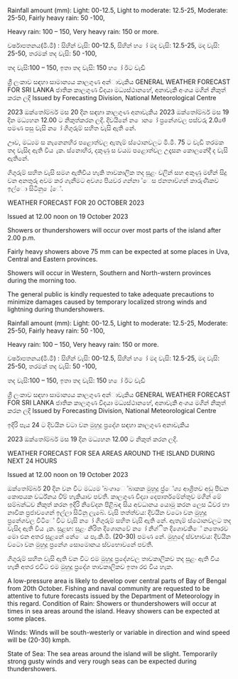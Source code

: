 Rainfall amount (mm): Light: 00-12.5, Light to moderate: 12.5-25, Moderate: 25-50, Fairly heavy rain: 50 -100,

Heavy rain: 100 – 150, Very heavy rain: 150 or more.

වර්ෂාපතනය(මි.මී) : සිහින් වැසි: 00-12.5, සිහින් හ ෝ මද වැසි: 12.5-25, මද වැසි: 25-50, තරමක් තද වැසි: 50 -100,

තද වැසි:100 – 150, ඉතා තද වැසි: 150 හ ෝ ඊට වැඩි

ශ්‍රී ලංකාව සඳහා සාමාන්‍යය කාලගුණ අන්‍ාවැකිය GENERAL WEATHER FORECAST FOR SRI LANKA ජාතික කාලගුණ විදයා මධ්‍යස්ථානහේ, අනාවැකි අංශය මගින් නිකුත් කරන ලදි Issued by Forecasting Division, National Meteorological Centre

2023 ඔක්තෝම්බර් මස 20 දින සඳහා කාලගුණ අනාවැකිය 2023 ඔක්තෝම්බර් මස 19 දින මධ්‍යහන 12.00 ට නිකුත්කරන ලදි. දිවයිනේ න ොන ෝ ප්‍රනේශවල පස්වරු 2.00ේ පමණ පසු වැසි න ෝ ගිගුරුම් සහිත වැසි ඇති නේ.

ඌව, මධ්‍යම ස නැනෙනහිර පළොත්වල ඇතැම් ස්ථොනවලට මි.මී. 75 ට වැඩි තරමක තද වැසිද ඇති විය ැක. ස්නොහිර, දකුණු ස වයඹ පළොත්වල උදෑසන කොලනේදී ද වැසි ඇතිනේ.

ගිගුරුම් සහිත වැසි සමග ඇතිවිය හැකි තාවකාලික තද සුළං වලින් සහ අකුණු මඟින් සිදු වන අනතුරු අවම කර ගැනීමට අවශ්‍ය පියවර ගන්නා ්ෙස ජනතාව්ගන් කාරුණිකව ඉල්ො සිටිනු ෙැ්ේ.

WEATHER FORECAST FOR 20 OCTOBER 2023

Issued at 12.00 noon on 19 October 2023

Showers or thundershowers will occur over most parts of the island after 2.00 p.m.

Fairly heavy showers above 75 mm can be expected at some places in Uva, Central and Eastern provinces.

Showers will occur in Western, Southern and North-wstern provinces during the morning too.

The general public is kindly requested to take adequate precautions to minimize damages caused by temporary localized strong winds and lightning during thundershowers.

Rainfall amount (mm): Light: 00-12.5, Light to moderate: 12.5-25, Moderate: 25-50, Fairly heavy rain: 50 -100,

Heavy rain: 100 – 150, Very heavy rain: 150 or more.

වර්ෂාපතනය(මි.මී) : සිහින් වැසි: 00-12.5, සිහින් හ ෝ මද වැසි: 12.5-25, මද වැසි: 25-50, තරමක් තද වැසි: 50 -100,

තද වැසි:100 – 150, ඉතා තද වැසි: 150 හ ෝ ඊට වැඩි

ශ්‍රී ලංකාව සඳහා සාමාන්‍යය කාලගුණ අන්‍ාවැකිය GENERAL WEATHER FORECAST FOR SRI LANKA ජාතික කාලගුණ විදයා මධ්‍යස්ථානහේ, අනාවැකි අංශය මගින් නිකුත් කරන ලදි Issued by Forecasting Division, National Meteorological Centre

ඉදිරි පැය 24 ට දිවයින වටා වන මුහුදු ප්‍රදේශ සඳහා කාලගුණ අනාවැකිය

2023 ඔක්තෝම්බර් මස 19 දින මධ්‍යහන 12.00 ට නිකුත් කරන ලදි.

WEATHER FORECAST FOR SEA AREAS AROUND THE ISLAND DURING NEXT 24 HOURS

Issued at 12.00 noon on 19 October 2023

ඔක්තෝම්බර් 20 දින වන විට මධ්‍යම ්බංගාෙ ්බාකක මුහුදු ප්‍ර්ේශ්‍ය ආශ්‍රිතව අඩු පීඩන කොපයක වර්ධ්‍නය වී්ම් හැකියාව පවතී. කාලගුණ විද්‍යා දෙපාර්තමේන්තුව මගින් මේ සම්බන්ධව නිකුත් කරන ඉදිරි නිවේදන පිළිබඳ සිය අවධානය යොමු කරන ලෙස ධීවර හා නාවික ප්‍රජාවගෙන් ඉල්ලා සිටිනු ලැබේ. වැසි තත්ත්වය: දිවයින වටො වන මුහුදු ප්‍රනේශවල විටිේ විට වැසි න ෝ ගිගුරුම් සහිත වැසි ඇති නේ. ඇතැම් ස්ථොනවලට තද වැසිද ඇති විය ැක. සුළඟ: සුළං නිරිත දිශොනවේ න ෝ නිශ්ිත දිශොවකිේ නතොරව මො එන අතර සුළනේ නේෙය පැ.කි.මී. (20-30) පමණ නේ. මුහුදේ ස්වභාවය: දිවයින වටො වන මුහුදු ප්‍රනේශ සොමොනය ස්වභොවනේ පවතී.

ගිගුරුම් සහිත වැසි ඇති වන විට එම මුහුදු ප්‍රදේශවල තාවකාලිකව තද සුළං ඇති විය හැකි අතර එවිට එම මුහුදු ප්‍රදේශ තාවකාලිකව ඉතා රළු විය හැක.

A low-pressure area is likely to develop over central parts of Bay of Bengal from 20th October. Fishing and naval community are requested to be attentive to future forecasts issued by the Department of Meteorology in this regard. Condition of Rain: Showers or thundershowers will occur at times in sea areas around the island. Heavy showers can be expected at some places.

Winds: Winds will be south-westerly or variable in direction and wind speed will be (20-30) kmph.

State of Sea: The sea areas around the island will be slight. Temporarily strong gusty winds and very rough seas can be expected during thundershowers.